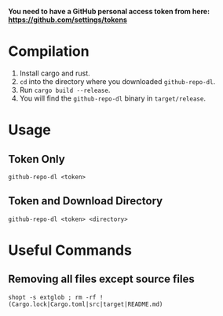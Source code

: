 **You need to have a GitHub personal access token from here: https://github.com/settings/tokens**

# Compilation

1. Install cargo and rust.
2. `cd` into the directory where you downloaded `github-repo-dl`.
3. Run `cargo build --release`.
4. You will find the `github-repo-dl` binary in `target/release`.

# Usage

## Token Only

    github-repo-dl <token>

## Token and Download Directory

    github-repo-dl <token> <directory>

# Useful Commands

## Removing all files except source files

    shopt -s extglob ; rm -rf !(Cargo.lock|Cargo.toml|src|target|README.md)
